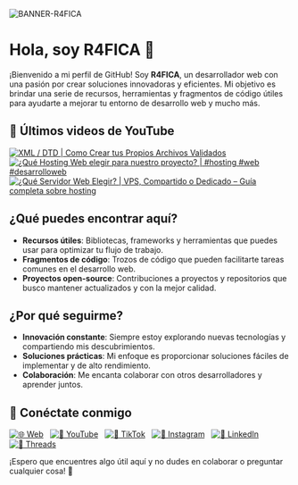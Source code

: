![BANNER-R4FICA](https://github.com/user-attachments/assets/3bd66ff5-6ac8-43d2-bf27-347f1b55c2cd)

# Hola, soy R4FICA 👋

¡Bienvenido a mi perfil de GitHub! Soy **R4FICA**, un desarrollador web con una pasión por crear soluciones innovadoras y eficientes. Mi objetivo es brindar una serie de recursos, herramientas y fragmentos de código útiles para ayudarte a mejorar tu entorno de desarrollo web y mucho más.

## 🎥 Últimos videos de YouTube
<!-- BEGIN YOUTUBE-CARDS -->
[![XML / DTD | Como Crear tus Propios Archivos Validados](https://ytcards.demolab.com/?id=5y0eGFwwX-Y&title=XML+%2F+DTD+%7C+Como+Crear+tus+Propios+Archivos+Validados&lang=en&timestamp=1748617738&background_color=%230d1117&title_color=%23ffffff&stats_color=%23dedede&max_title_lines=1&width=250&border_radius=5 "XML / DTD | Como Crear tus Propios Archivos Validados")](https://www.youtube.com/watch?v=5y0eGFwwX-Y)
[![¿Qué Hosting Web elegir para nuestro proyecto? | #hosting #web #desarrolloweb](https://ytcards.demolab.com/?id=dA6SkOzB9I4&title=%C2%BFQu%C3%A9+Hosting+Web+elegir+para+nuestro+proyecto%3F+%7C+%23hosting+%23web+%23desarrolloweb&lang=en&timestamp=1748103096&background_color=%230d1117&title_color=%23ffffff&stats_color=%23dedede&max_title_lines=1&width=250&border_radius=5 "¿Qué Hosting Web elegir para nuestro proyecto? | #hosting #web #desarrolloweb")](https://www.youtube.com/watch?v=dA6SkOzB9I4)
[![¿Qué Servidor Web Elegir? | VPS, Compartido o Dedicado – Guía completa sobre hosting](https://ytcards.demolab.com/?id=xmDBo_N3rN8&title=%C2%BFQu%C3%A9+Servidor+Web+Elegir%3F+%7C+VPS%2C+Compartido+o+Dedicado+%E2%80%93+Gu%C3%ADa+completa+sobre+hosting&lang=en&timestamp=1746977434&background_color=%230d1117&title_color=%23ffffff&stats_color=%23dedede&max_title_lines=1&width=250&border_radius=5 "¿Qué Servidor Web Elegir? | VPS, Compartido o Dedicado – Guía completa sobre hosting")](https://www.youtube.com/watch?v=xmDBo_N3rN8)
<!-- END YOUTUBE-CARDS -->

## ¿Qué puedes encontrar aquí?

- **Recursos útiles**: Bibliotecas, frameworks y herramientas que puedes usar para optimizar tu flujo de trabajo.
- **Fragmentos de código**: Trozos de código que pueden facilitarte tareas comunes en el desarrollo web.
- **Proyectos open-source**: Contribuciones a proyectos y repositorios que busco mantener actualizados y con la mejor calidad.

## ¿Por qué seguirme?

- **Innovación constante**: Siempre estoy explorando nuevas tecnologías y compartiendo mis descubrimientos.
- **Soluciones prácticas**: Mi enfoque es proporcionar soluciones fáciles de implementar y de alto rendimiento.
- **Colaboración**: Me encanta colaborar con otros desarrolladores y aprender juntos.

## 🚀 Conéctate conmigo

[![🌐 Web](https://img.shields.io/badge/Website-%23000000.svg?style=for-the-badge&logo=google-chrome&logoColor=white)](https://r4fica.com) &nbsp;
[![🎥 YouTube](https://img.shields.io/badge/YouTube-%23FF0000.svg?style=for-the-badge&logo=youtube&logoColor=white)](https://www.youtube.com/@R4FICA) &nbsp;
[![🎵 TikTok](https://img.shields.io/badge/TikTok-%23000000.svg?style=for-the-badge&logo=tiktok&logoColor=white)](https://www.tiktok.com/@r4fica) &nbsp;
[![📸 Instagram](https://img.shields.io/badge/Instagram-%23E1306C.svg?style=for-the-badge&logo=instagram&logoColor=white)](https://www.instagram.com/r4fica/) &nbsp;
[![💼 LinkedIn](https://img.shields.io/badge/LinkedIn-%230A66C2.svg?style=for-the-badge&logo=linkedin&logoColor=white)](https://www.linkedin.com/in/r4fica) &nbsp;
[![🧵 Threads](https://img.shields.io/badge/Threads-%231DA1F2.svg?style=for-the-badge&logo=threads&logoColor=white)](https://www.threads.net/@r4fica) &nbsp;

¡Espero que encuentres algo útil aquí y no dudes en colaborar o preguntar cualquier cosa! 🚀

